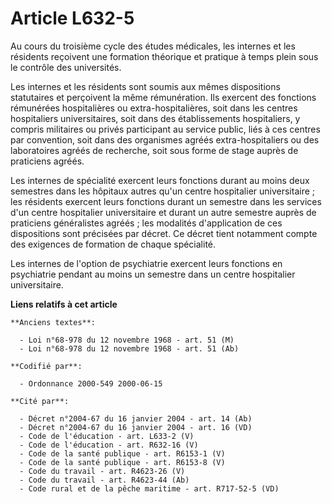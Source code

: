 # Article L632-5

Au cours du troisième cycle des études médicales, les internes et les résidents reçoivent une formation théorique et pratique
à temps plein sous le contrôle des universités.

Les internes et les résidents sont soumis aux mêmes dispositions statutaires et perçoivent la même rémunération. Ils exercent
des fonctions rémunérées hospitalières ou extra-hospitalières, soit dans les centres hospitaliers universitaires, soit dans
des établissements hospitaliers, y compris militaires ou privés participant au service public, liés à ces centres par
convention, soit dans des organismes agréés extra-hospitaliers ou des laboratoires agréés de recherche, soit sous forme de
stage auprès de praticiens agréés.

Les internes de spécialité exercent leurs fonctions durant au moins deux semestres dans les hôpitaux autres qu'un centre
hospitalier universitaire ; les résidents exercent leurs fonctions durant un semestre dans les services d'un centre
hospitalier universitaire et durant un autre semestre auprès de praticiens généralistes agréés ; les modalités d'application
de ces dispositions sont précisées par décret. Ce décret tient notamment compte des exigences de formation de chaque
spécialité.

Les internes de l'option de psychiatrie exercent leurs fonctions en psychiatrie pendant au moins un semestre dans un centre
hospitalier universitaire.

**Liens relatifs à cet article**

	**Anciens textes**:

	  - Loi n°68-978 du 12 novembre 1968 - art. 51 (M)
	  - Loi n°68-978 du 12 novembre 1968 - art. 51 (Ab)

	**Codifié par**:

	  - Ordonnance 2000-549 2000-06-15

	**Cité par**:

	  - Décret n°2004-67 du 16 janvier 2004 - art. 14 (Ab)
	  - Décret n°2004-67 du 16 janvier 2004 - art. 16 (VD)
	  - Code de l'éducation - art. L633-2 (V)
	  - Code de l'éducation - art. R632-16 (V)
	  - Code de la santé publique - art. R6153-1 (V)
	  - Code de la santé publique - art. R6153-8 (V)
	  - Code du travail - art. R4623-26 (V)
	  - Code du travail - art. R4623-44 (Ab)
	  - Code rural et de la pêche maritime - art. R717-52-5 (VD)
